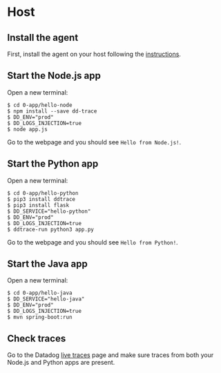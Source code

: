 # Host

## Install the agent

First, install the agent on your host following the [instructions](https://app.datadoghq.com/account/settings#agent).

## Start the Node.js app

Open a new terminal:
```shell
$ cd 0-app/hello-node
$ npm install --save dd-trace
$ DD_ENV="prod"
$ DD_LOGS_INJECTION=true
$ node app.js
```

Go to the webpage and you should see `Hello from Node.js!`.

## Start the Python app

Open a new terminal:
```shell
$ cd 0-app/hello-python
$ pip3 install ddtrace
$ pip3 install flask
$ DD_SERVICE="hello-python"
$ DD_ENV="prod"
$ DD_LOGS_INJECTION=true
$ ddtrace-run python3 app.py
```

Go to the webpage and you should see `Hello from Python!`.

## Start the Java app

Open a new terminal:
```shell
$ cd 0-app/hello-java
$ DD_SERVICE="hello-java"
$ DD_ENV="prod"
$ DD_LOGS_INJECTION=true
$ mvn spring-boot:run
```


## Check traces
Go to the Datadog [live traces](https://app.datadoghq.com/apm/traces) page and make sure traces from both your Node.js and Python apps are present.